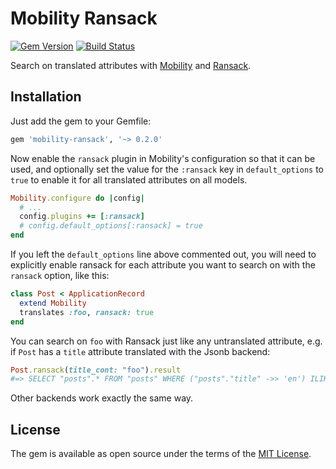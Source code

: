 Mobility Ransack
================

[![Gem Version](https://badge.fury.io/rb/mobility-ransack.svg)][gem]
[![Build Status](https://travis-ci.org/shioyama/mobility-ransack.svg?branch=master)][travis]

[gem]: https://rubygems.org/gems/friendly_id-mobility
[travis]: https://travis-ci.org/shioyama/friendly_id-mobility

Search on translated attributes with
[Mobility](https://github.com/shioyama/mobility) and
[Ransack](https://github.com/activerecord-hackery/ransack).

## Installation

Just add the gem to your Gemfile:

```ruby
gem 'mobility-ransack', '~> 0.2.0'
```

Now enable the `ransack` plugin in Mobility's configuration so that it can be
used, and optionally set the value for the `:ransack` key in `default_options`
to `true` to enable it for all translated attributes on all models.

```ruby
Mobility.configure do |config|
  # ...
  config.plugins += [:ransack]
  # config.default_options[:ransack] = true
end
```

If you left the `default_options` line above commented out, you will need to
explicitly enable ransack for each attribute you want to search on with the
`ransack` option, like this:

```ruby
class Post < ApplicationRecord
  extend Mobility
  translates :foo, ransack: true
end
```

You can search on `foo` with Ransack just like any untranslated attribute, e.g.
if `Post` has a `title` attribute translated with the Jsonb backend:

```ruby
Post.ransack(title_cont: "foo").result
#=> SELECT "posts".* FROM "posts" WHERE ("posts"."title" ->> 'en') ILIKE '%foo%'
```

Other backends work exactly the same way.

## License

The gem is available as open source under the terms of the [MIT License](https://opensource.org/licenses/MIT).

